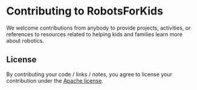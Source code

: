 
# Contributing to RobotsForKids

We welcome contributions from anybody to provide projects, activities, or
references to resources related to helping kids and families learn more about
robotics.

## License
By contributing your code / links / notes, you agree to license your
contribution under the [Apache license](LICENSE).
